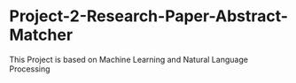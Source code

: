 # Project-2-Research-Paper-Abstract-Matcher
This Project is based on Machine Learning and Natural Language Processing
